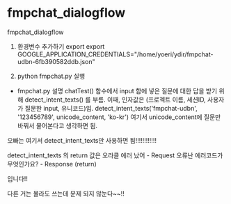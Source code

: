 # fmpchat_dialogflow
fmpchat_dialogflow
1) 환경변수 추가하기
export export GOOGLE_APPLICATION_CREDENTIALS="/home/yoeri/ydir/fmpchat-udbn-6fb390582ddb.json"

2) python fmpchat.py 실행

* fmpchat.py 설명
chatTest() 함수에서 input 함에 넣은 질문에 대한 답을 받기 위해
detect_intent_texts() 를 부름.
이때, 인자값은 (프로젝트 이름, 세션ID, 사용자가 질문한 input, 유니코드)임.
detect_intent_texts('fmpchat-udbn', '123456789', unicode_content, 'ko-kr')
여기서 unicode_content에 질문만 바꿔서 물어본다고 생각하면 됨.

오빠는 여기서 detect_intent_texts만 사용하면 됨!!!!!!!!!!!!

detect_intent_texts 의 return 값은
오라클 에러 났어 - Request
오류난 에러코드가 무엇인가요? - Response (return)

입니다!!

다른 거는 몰라도 쓰는데 문제 되지 않눈다~~!!

